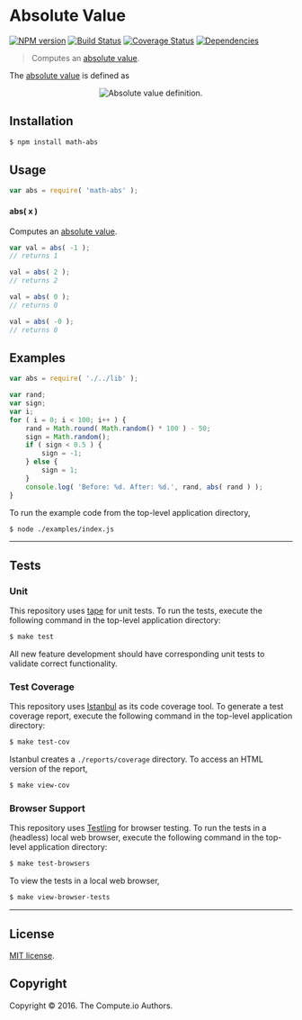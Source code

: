 Absolute Value
===
[![NPM version][npm-image]][npm-url] [![Build Status][build-image]][build-url] [![Coverage Status][coverage-image]][coverage-url] [![Dependencies][dependencies-image]][dependencies-url]

> Computes an [absolute value][absolute-value].

The [absolute value][absolute-value] is defined as

<div class="equation" align="center" data-raw-text="|x| = \begin{cases} x &amp; \textrm{if}\ x \geq 0 \\ -x &amp; \textrm{if}\ x < 0\end{cases}" data-equation="eq:absolute_value">
	<img src="" alt="Absolute value definition.">
	<br>
</div>


## Installation

``` bash
$ npm install math-abs
```


## Usage

``` javascript
var abs = require( 'math-abs' );
```

#### abs( x )

Computes an [absolute value][absolute-value].

``` javascript
var val = abs( -1 );
// returns 1

val = abs( 2 );
// returns 2

val = abs( 0 );
// returns 0

val = abs( -0 );
// returns 0
```


## Examples

``` javascript
var abs = require( './../lib' );

var rand;
var sign;
var i;
for ( i = 0; i < 100; i++ ) {
	rand = Math.round( Math.random() * 100 ) - 50;
	sign = Math.random();
	if ( sign < 0.5 ) {
		sign = -1;
	} else {
		sign = 1;
	}
	console.log( 'Before: %d. After: %d.', rand, abs( rand ) );
}
```

To run the example code from the top-level application directory,

``` bash
$ node ./examples/index.js
```


---
## Tests

### Unit

This repository uses [tape][tape] for unit tests. To run the tests, execute the following command in the top-level application directory:

``` bash
$ make test
```

All new feature development should have corresponding unit tests to validate correct functionality.


### Test Coverage

This repository uses [Istanbul][istanbul] as its code coverage tool. To generate a test coverage report, execute the following command in the top-level application directory:

``` bash
$ make test-cov
```

Istanbul creates a `./reports/coverage` directory. To access an HTML version of the report,

``` bash
$ make view-cov
```


### Browser Support

This repository uses [Testling][testling] for browser testing. To run the tests in a (headless) local web browser, execute the following command in the top-level application directory:

``` bash
$ make test-browsers
```

To view the tests in a local web browser,

``` bash
$ make view-browser-tests
```

<!-- [![browser support][browsers-image]][browsers-url] -->


---
## License

[MIT license](http://opensource.org/licenses/MIT).


## Copyright

Copyright &copy; 2016. The Compute.io Authors.


[npm-image]: http://img.shields.io/npm/v/math-abs.svg
[npm-url]: https://npmjs.org/package/math-abs

[build-image]: http://img.shields.io/travis/math-io/math-abs/master.svg
[build-url]: https://travis-ci.org/math-io/math-abs

[coverage-image]: https://img.shields.io/codecov/c/github/math-io/math-abs/master.svg
[coverage-url]: https://codecov.io/github/math-io/math-abs?branch=master

[dependencies-image]: http://img.shields.io/david/math-io/math-abs.svg
[dependencies-url]: https://david-dm.org/math-io/math-abs

[dev-dependencies-image]: http://img.shields.io/david/dev/math-io/math-abs.svg
[dev-dependencies-url]: https://david-dm.org/dev/math-io/math-abs

[github-issues-image]: http://img.shields.io/github/issues/math-io/math-abs.svg
[github-issues-url]: https://github.com/math-io/math-abs/issues

[tape]: https://github.com/substack/tape
[istanbul]: https://github.com/gotwarlost/istanbul
[testling]: https://ci.testling.com

[absolute-value]: https://en.wikipedia.org/wiki/Absolute_value
